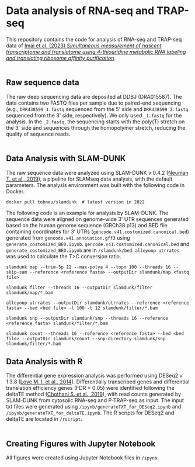 # Data analysis of RNA-seq and TRAP-seq
This repository contains the code for analysis of RNA-seq and TRAP-seq data of [Imai et al. (2023) *Simultaneous measurement of nascent transcriptome and translatome using 4-thiouridine metabolic RNA labeling and translating ribosome affinity purification*](https://www.biorxiv.org/content/10.1101/2023.02.15.525786v1).  
</br>

## Raw sequence data
The raw deep sequencing data are deposited at DDBJ (DRA015587). The data contains two FASTQ files per sample due to paired-end sequencing (e.g., `DRR438599_1.fastq` sequenced from the 5' side and `DRR438599_2.fastq` sequenced from the 3' side, respectively). We only used `_1.fastq` for the analysis. In the `_2.fastq`, the sequencing starts with the poly(T) stretch on the 3' side and sequences through the homopolymer stretch, reducing the quality of sequence reads.  
</br>

## Data Analysis with SLAM-DUNK
The raw sequence data were analyzed using SLAM-DUNK v 0.4.2 ([Neuman T. et al., 2019](https://bmcbioinformatics.biomedcentral.com/articles/10.1186/s12859-019-2849-7)), a pipeline for SLAMseq data analysis, with the default parameters. The analysis environment was built with the following code in Docker.
```
docker pull tobneu/slamdunk  # latest version in 2022
```
The following code is an example for analysis by SLAM-DUNK. The sequence data were aligned on genome-wide 3' UTR sequences generated based on the human genome sequence (GRCh38.p13) and BED file containing coordinates for 3’ UTRs (`gencode.v41.costomized.canonical.bed`) generated from `gencode.v41.annotation.gff3` using `generate_costomized_BED.ipynb`. `gencode.v41.costomized.canonical.bed` and `generate_costomized_BED.ipynb` are in `/slamdunk/bed`. `alleyoop utrrates` was used to calculate the T>C conversion ratio. 

```
slamdunk map --trim-5p 12 --max-polya 4 --topn 100 --threads 16 --skip-sam --reference <reference fasta> --outputDir slamdunk/map <fastq file>

slamdunk filter --threads 16 --outputDir slamdunk/filter slamdunk/map/*.bam

alleyoop utrrates --outputDir slamdunk/utrrates --reference <reference fasta> --bed <bed file> -l 100 -t 12 slamdunk/filter/*.bam

slamdunk snp --outputDir slamdunk/snp --threads 16 --reference <reference fasta> slamdunk/filter/*.bam

slamdunk count --threads 16 --reference <reference fasta> --bed <bed file> --outputDir slamdunk/count --snp-directory slamdunk/snp slamdunk/filter/*.bam
```  

## Data Analysis with R
The differential gene expression analysis was performed using DESeq2 v 1.3.8 ([Love M. I. et al., 2014](https://genomebiology.biomedcentral.com/articles/10.1186/s13059-014-0550-8)). Differentially transcribed genes and differential translation efficiency genes (FDR < 0.05) were identified following the deltaTE method ([Chothani S. et al., 2019](https://currentprotocols.onlinelibrary.wiley.com/doi/10.1002/cpmb.108)), with read counts generated by SLAM-DUNK from cytosolic RNA-seq and P-TRAP-seq as input. The input txt files were generated using `/ipynb/generateTXT_for_DESeq2.ipynb` and `/ipynb/generateTXT_for_deltaTE.ipynb`. The R scripts for DESeq2 and deltaTE are located in `/rscript`.  
</br>

## Creating Figures with Jupyter Notebook
All figures were created using Jupyter Notebook files in `/ipynb`. 
